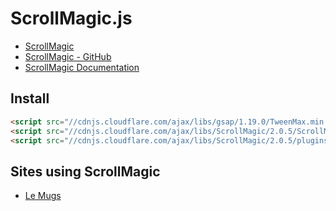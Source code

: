 # ScrollMagic.js
- [ScrollMagic](http://scrollmagic.io/)
- [ScrollMagic - GitHub](https://github.com/janpaepke/ScrollMagic)
- [ScrollMagic Documentation](http://scrollmagic.io/docs/index.html)

## Install

```html
<script src="//cdnjs.cloudflare.com/ajax/libs/gsap/1.19.0/TweenMax.min.js"></script>
<script src="//cdnjs.cloudflare.com/ajax/libs/ScrollMagic/2.0.5/ScrollMagic.min.js"></script>
<script src="//cdnjs.cloudflare.com/ajax/libs/ScrollMagic/2.0.5/plugins/animation.gsap.min.js"></script>
```

## Sites using ScrollMagic

- [Le Mugs](http://le-mugs.com/)
